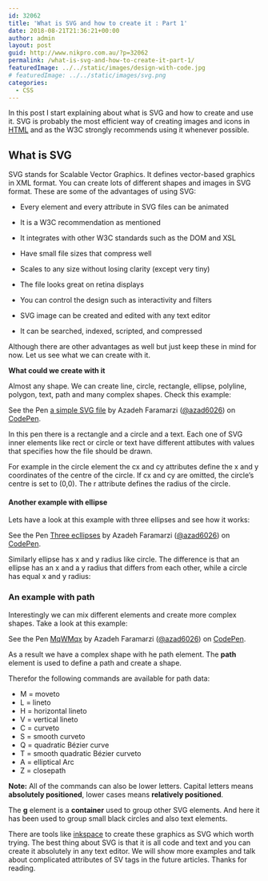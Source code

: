 ```yaml
---
id: 32062
title: 'What is SVG and how to create it : Part 1'
date: 2018-08-21T21:36:21+00:00
author: admin
layout: post
guid: http://www.nikpro.com.au/?p=32062
permalink: /what-is-svg-and-how-to-create-it-part-1/
featuredImage: ../../static/images/design-with-code.jpg
# featuredImage: ../../static/images/svg.png
categories:
  - CSS
---
```

In this post I start explaining about what is SVG and how to create and use it. SVG is probably the most efficient way of creating images and icons in [HTML](http://www.nikpro.com.au/category/html/) and as the W3C strongly recommends using it whenever possible.

## What is SVG

SVG stands for Scalable Vector Graphics. It defines vector-based graphics in XML format. You can create lots of different shapes and images in SVG format. These are some of the advantages of using SVG:

  * Every element and every attribute in SVG files can be animated
  * It is a W3C recommendation as mentioned
  * It integrates with other W3C standards such as the DOM and XSL
  * Have small file sizes that compress well
  * Scales to any size without losing clarity (except very tiny)
  * The file looks great on retina displays
  * You can control the design such as interactivity and filters
  * SVG image can be created and edited with any text editor  
    
  * It can be searched, indexed, scripted, and compressed

Although there are other advantages as well but just keep these in mind for now. Let us see what we can create with it.

**What could we create with it**

Almost any shape. We can create line, circle, rectangle, ellipse, polyline, polygon, text, path and many complex shapes. Check this example:

<p data-height="265" data-theme-id="0" data-slug-hash="vzYqeX" data-default-tab="html,result" data-user="azad6026" data-pen-title="a simple SVG file" class="codepen">
  See the Pen <a href="https://codepen.io/azad6026/pen/vzYqeX/">a simple SVG file</a> by Azadeh Faramarzi (<a href="https://codepen.io/azad6026">@azad6026</a>) on <a href="https://codepen.io">CodePen</a>.
</p>

In this pen there is a rectangle and a circle and a text. Each one of SVG inner elements like rect or circle or text have different attibutes with values that specifies how the file should be drawn.

For example in the circle element the cx and cy attributes define the x and y coordinates of the centre of the circle. If cx and cy are omitted, the circle&#8217;s centre is set to (0,0). The r attribute defines the radius of the circle.

#### **Another example with ellipse**

Lets have a look at this example with three ellipses and see how it works:

<p data-height="265" data-theme-id="0" data-slug-hash="eLYqzN" data-default-tab="html,result" data-user="azad6026" data-pen-title="Three ecllipses" class="codepen">
  See the Pen <a href="https://codepen.io/azad6026/pen/eLYqzN/">Three ecllipses</a> by Azadeh Faramarzi (<a href="https://codepen.io/azad6026">@azad6026</a>) on <a href="https://codepen.io">CodePen</a>.
</p>

Similarly ellipse has x and y radius like circle. The difference is that an ellipse has an x and a y radius that differs from each other, while a circle has equal x and y radius:

### An example with path

Interestingly we can mix different elements and create more complex shapes. Take a look at this example:

<p data-height="350" data-theme-id="0" data-slug-hash="MqWMqx" data-default-tab="html,result" data-user="azad6026" data-pen-title="MqWMqx" class="codepen">
  See the Pen <a href="https://codepen.io/azad6026/pen/MqWMqx/">MqWMqx</a> by Azadeh Faramarzi (<a href="https://codepen.io/azad6026">@azad6026</a>) on <a href="https://codepen.io">CodePen</a>.
</p>

As a result we have a complex shape with he path element. The **path** element is used to define a path and create a shape.

Therefor the following commands are available for path data:

  * M = moveto
  * L = lineto
  * H = horizontal lineto
  * V = vertical lineto
  * C = curveto
  * S = smooth curveto
  * Q = quadratic Bézier curve
  * T = smooth quadratic Bézier curveto
  * A = elliptical Arc
  * Z = closepath

**Note:** All of the commands can also be lower letters. Capital letters means **absolutely positioned**, lower cases means **relatively positioned**.

The **g** element is a **container** used to group other SVG elements. And here it has been used to group small black circles and also text elements. 

There are tools like <a href="https://inkscape.org/en/" target="_blank" rel="noopener noreferrer">inkspace</a> to create these graphics as SVG which worth trying. The best thing about SVG is that it is all code and text and you can create it absolutely in any text editor. We will show more examples and talk about complicated attributes of SV tags in the future articles. Thanks for reading.